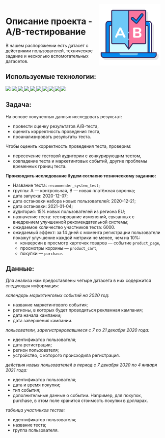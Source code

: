 <img src="ab_test.png" width=200 align="right"/>

# Описание проекта - A/B-тестирование 

В нашем распоряжении есть датасет с действиями пользователей, техническое задание и несколько вспомогательных датасетов.


## Используемые технологии:
<div align="left">
<a href="https://www.python.org" target="_blank"><img src="https://img.shields.io/badge/Python-3776AB?style=for-the-badge&logo=Python&logoColor=white"/></a>
<a href="https://pandas.pydata.org" target="_blank"><img src="https://img.shields.io/badge/Pandas-150458?style=for-the-badge&logo=pandas&logoColor=white"/>
</a>
<a href="https://jupyter.org" target="_blank"><img src="https://img.shields.io/badge/Jupyter-F37626?style=for-the-badge&logo=Jupyter&logoColor=white"/>
</a>
<a href=# target="_blank"><img src="https://img.shields.io/badge/Numpy-B0E0E6?style=for-the-badge&logo=Numpy&logoColor=white"/>
</a>
<a href=# target="_blank"><img src="https://img.shields.io/badge/Scipy-191970?style=for-the-badge&logo=Scipy&logoColor=white"/>
</a>
<a href=# target="_blank"><img src="https://img.shields.io/badge/Matplotlib-808080?style=for-the-badge&logo=CodeForces&logoColor=white"/>
</a>
<a href=# target="_blank"><img src="https://img.shields.io/badge/Datetime-FFFF00?style=for-the-badge&logo=Datetime&logoColor=white"/>
</a>
<a href=# target="_blank"><img src="https://img.shields.io/badge/Plotly-000000?style=for-the-badge&logo=Plotly&logoColor=white"/>
</a>
<a href=# target="_blank"><img src="https://img.shields.io/badge/Seaborn-047DA3?style=for-the-badge&logo=Codeforces&logoColor=white"/>
</a>
<a href=# target="_blank"><img src="https://img.shields.io/badge/Math-2F4F4F?style=for-the-badge&logo=Math&logoColor=white"/>
</a>
</div> 

## Задача:

На основе полученных данных исследовать результат:
- провести оценку результатов A/B-теста,
- оценить корректность проведения теста,
- проанализировать результаты теста.

Чтобы оценить корректность проведения теста, проверим:

- пересечение тестовой аудитории с конкурирующим тестом,
- совпадение теста и маркетинговых событий, другие проблемы временных границ теста.

**Производить исследование будем согласно тезническому заданию:**

- Название теста: `recommender_system_test`;
- группы: А — контрольная, B — новая платёжная воронка;
- дата запуска: 2020-12-07;
- дата остановки набора новых пользователей: 2020-12-21;
- дата остановки: 2021-01-04;
- аудитория: 15% новых пользователей из региона EU;
- назначение теста: тестирование изменений, связанных с внедрением улучшенной рекомендательной системы;
- ожидаемое количество участников теста: 6000.
- ожидаемый эффект: за 14 дней с момента регистрации пользователи покажут улучшение каждой метрики не менее, чем на 10%:
    - конверсии в просмотр карточек товаров — событие `product_page`,
    - просмотры корзины — `product_cart`,
    - покупки — `purchase`.

## Данные:

Для анализа нам предоставлены четыре датасета в них содержится следующая информация:

*календарь маркетинговых событий на 2020 год:*

- название маркетингового события;
- регионы, в которых будет проводиться рекламная кампания;
- дата начала кампании;
- дата завершения кампании.

*пользователи, зарегистрировавшиеся с 7 по 21 декабря 2020 года:*

- идентификатор пользователя;
- дата регистрации;
- регион пользователя;
- устройство, с которого происходила регистрация.

*действия новых пользователей в период с 7 декабря 2020 по 4 января 2021 года:*

- идентификатор пользователя;
- дата и время покупки;
- тип события;
- дополнительные данные о событии. Например, для покупок, purchase, в этом поле хранится стоимость покупки в долларах.

*таблица участников тестов:*

- идентификатор пользователя;
- название теста;
- группа пользователя.
